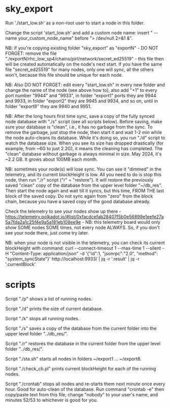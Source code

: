 # sky_export

Run './start_low.sh' as a non-root user to start a node in this folder.

Change the script 'start_low.sh' and add a custom node name: insert " --name your_custom_node_name" before "> /dev/null 2>&1 &".

NB: if you're copying existing folder "sky_export" as "exportN" - DO NOT FORGET: remove the file "./exportN/rhc_low_sp4/chains/pirl/network/secret_ed25519" - this file then will be created automatically on the node's next start. If you have the same file "secret_ed25519" for many nodes, only one will sync, all the others won't, because this file should be unique for each node.

NB: Also DO NOT FORGET: edit every "start_low.sh" in every new folder and change the name of the node (see above how to), also add "+1" to every port number "9944" and "9933", in folder "export1" ports they are 9944 and 9933, in folder "export2" they are 9945 and 9934, and so on, until in folder "export8" they are 9940 and 9951.

NB: After the long hours first time sync, save a copy of the fully synced node database with "./s" script (see all scripts below). Before saving, make sure your database is "clean", i.e., it has no garbage from the sync. To remove the garbage, just stop the node, then start it and wait 1-2 min while the node auto-cleans its database. While it's doing so, you run "./d" script to watch the database size. When you see its size has dropped drastically (for example, from ~6G to just 2.2G), it means the cleaning has completed. The "clean" database without garbage is always minimal in size. May 2024, it's ~2.2 GB. It grows about 100MB each month.

NB: sometimes your node(s) will lose sync. You can see it "dimmed" in the telemetry, and its current blockHeight is low. All you need to do is stop this node, then run "./r" script ("r" = "restore"). It will restore the previously saved "clean" copy of the database from the upper level folder "~/db_res". Then start the node again and wait till it syncs, but this time, FROM THE last block of the saved copy. Do not sync again from "zero" from the block chain, because you have a saved copy of the good database already.

Check the telemetry to see your nodes show up there -  https://telemetry.polkadot.io/#list/0xfacdcefab28407f5b0e56899e1eefe27a5a7fda2a1c25f4e9a5a181eb108ee9e - NB: this telemetry board would only show SOME nodes SOME times, not every node ALWAYS. So, if you don't see your node there, just come try later.

NB: when your node is not visible in the telemetry, you can check its current blockHeight with command: 
curl --connect-timeout 1 --max-time 1 --silent -H "Content-Type: application/json" -d '{"id":1, "jsonrpc":"2.0", "method": "system_syncState"}' http://localhost:9933/ | jq -r '.result' | jq -r '.currentBlock'

# scripts

Script "./p" shows a list of running nodes.

Script "./d" prints the size of current database.

Script "./k" stops all running nodes.

Script "./s" saves a copy of the database from the current folder into the upper level folder "../db_res/".

Script "./r" restores the database in the current folder from the upper level folder "../db_res/".

Script "./sta.sh" starts all nodes in folders ~/export1 ... ~/export8.

Script "./check_cb.pl" prints current blockHeight for each of the running nodes.

Script "./crontab" stops all nodes and re-starts them next minute once every hour. Good for auto-clean of the database. Run command "crontab -e" then copy/paste text from this file, change "nobody" to your user's name, and minutes 52/53 to whichever is good for you.
